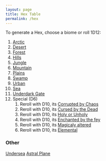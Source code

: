 ```yaml
---
layout: page
title: Hex Table
permalink: /hex
---
```


To generate a Hex, choose a biome or roll 1D12:

1. [Arctic](/list/arctic)
1. [Desert](/list/desert)
1. [Forest](/list/forest)
1. [Hills](/list/hills)
1. [Jungle](/list/jungle)
1. [Mountain](/list/mountain)
1. [Plains](/list/plains)
1. [Swamp](/list/swamp)
1. [Urban](/list/urban)
1. [Sea](/list/sea)
1. [Underdark Gate](/list/underdark)
1. Special (D6)
    1. Reroll with D10, its [Corrupted by Chaos](/list/chaos)
    1. Reroll with D10, its [Cursed by the Dead](/list/cursed)
    1. Reroll with D10, its [Holy or Unholy](/list/holy)
    1. Reroll with D10, its [Enchanted by the fey](/list/enchanted)
    1. Reroll with D10, its [Magicaly altered](/list/magical)
    1. Reroll with D10, its [Elemental](/list/elemental)

### Other
[Undersea](/list/undersea)
[Astral Plane](/list/astral)
